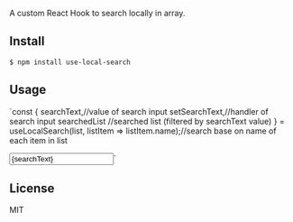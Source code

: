 A custom React Hook to search locally in array.

## Install

`$ npm install use-local-search`

## Usage

`const { searchText,//value of search input
setSearchText,//handler of search input
searchedList //searched list (filtered by searchText value)
} = useLocalSearch(list, listItem => listItem.name);//search base on name of each item in list

<input value={searchText} onChange={setSearchText} />`

## License

MIT
